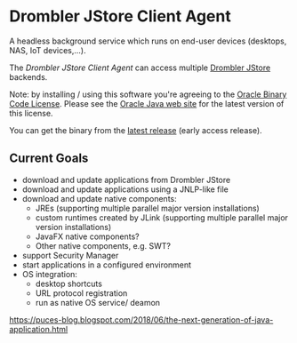 # Drombler JStore Client Agent

A headless background service which runs on end-user devices (desktops, NAS, IoT devices,...).

The _Drombler JStore Client Agent_ can access multiple [Drombler JStore](https://github.com/Drombler/drombler-jstore) backends.

Note: by installing / using this software you're agreeing to the [Oracle Binary Code License](Oracle-BCL.txt).
Please see the [Oracle Java web site](http://java.oracle.com) for the latest version of this license.

You can get the binary from the [latest release](https://github.com/Drombler/drombler-jstore-client-agent/releases/latest) (early access release).

## Current Goals

   * download and update applications from Drombler JStore
   * download and update applications using a JNLP-like file
   * download and update native components:
      * JREs (supporting multiple parallel major version installations)
      * custom runtimes created by JLink (supporting multiple parallel major version installations)
      * JavaFX native components?
      * Other native components, e.g. SWT?
   * support Security Manager
   * start applications in a configured environment
   * OS integration: 
      * desktop shortcuts
      * URL protocol registration
      * run as native OS service/ deamon


https://puces-blog.blogspot.com/2018/06/the-next-generation-of-java-application.html
